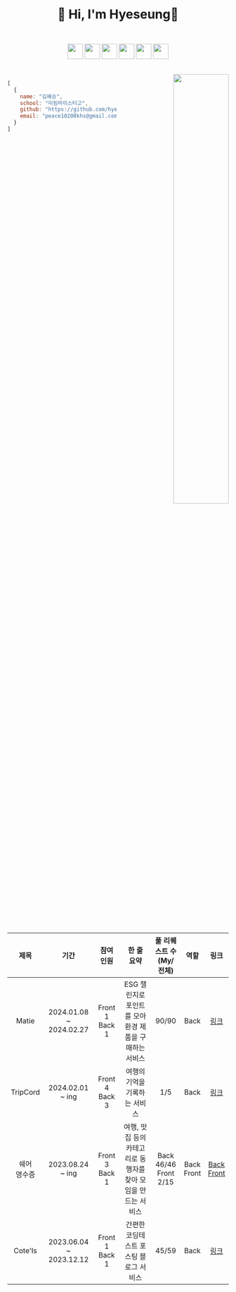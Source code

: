 <div align="left">

  <div align="center">
    
  # 👋 Hi, I'm Hyeseung👋

  <br>

  <code><img height="35" src="https://skills.thijs.gg/icons?i=java&theme=light"></code>
  <code><img height="35" src="https://skills.thijs.gg/icons?i=kotlin&theme=light"></code>
  <code><img height="35" src="https://skills.thijs.gg/icons?i=spring&theme=light"></code>
  <code><img height="35" src="https://skills.thijs.gg/icons?i=mysql&theme=light"></code>
  <code><img height="35" src="https://skills.thijs.gg/icons?i=redis&theme=light"></code>
  <code><img height="35" src="https://skills.thijs.gg/icons?i=react&theme=light"></code>
  
  </div>

  <br>
  
<div align="right">
    
  <img align="right" width="50%" src="https://github-readme-stats.vercel.app/api?username=hyeseung12&show_icons=true&theme=dark#gh-dark-mode-only"/>
  
  </div>

  ```javascript
  [
    {
      name: "김혜승",
      school: "미림마이스터고",
      github: "https://github.com/hyeseung12",
      email: "peace10200khs@gmail.com"
    }
  ]
 ```

<br>
<br>

<div align="center">

  | 제목 | 기간 | 참여<br>인원 | 한 줄 <br> 요약 | 풀 리퀘스트 수 <br> (My/전체) | 역할 | 링크 |
  | :--------: | :-----: | :---------: | :-------: | :-------: | :-------: | :---------: |
  | Matie | 2024.01.08 ~ 2024.02.27 | Front 1 Back 1 | ESG 챌린지로 포인트를 모아 <br> 환경 제품을 구매하는 서비스 | 90/90 | Back | [링크](https://github.com/2024-Australia-Ost/Matie-Backend) |
  | TripCord | 2024.02.01 ~ ing | Front 4 Back 3 | 여행의 기억을 기록하는 서비스 | 1/5 | Back | [링크](https://github.com/TripCord/TripCord_backend) |
  | 쉐어<br>영수증 | 2023.08.24 ~ ing | Front 3 Back 1 | 여행, 맛집 등의 카테고리로 동행자를 찾아 모임을 만드는 서비스 | Back 46/46 <br> Front 2/15 | Back <br> Front | [Back](https://github.com/CODE-U-S/Shared_Receipts_Backend) <br> [Front](https://github.com/CODE-U-S/Shared_Receipts_Application)
  | Cote'Is | 2023.06.04 ~ 2023.12.12 | Front 1 Back 1 | 간편한 코딩테스트 포스팅 블로그 서비스 | 45/59 | Back | [링크](https://github.com/mini-mentor/Cote_Is_Backend) |


</div>
</div>
